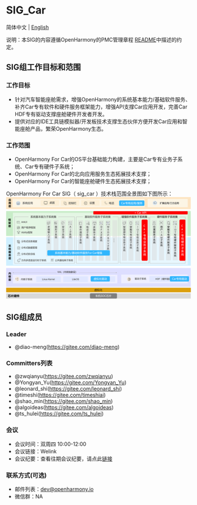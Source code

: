 # SIG_Car
简体中文 | [English](./sig_car.md)

说明：本SIG的内容遵循OpenHarmony的PMC管理章程 [README](../../zh/pmc.md)中描述的约定。

## SIG组工作目标和范围

### 工作目标
- 针对汽车智能座舱需求，增强OpenHarmony的系统基本能力/基础软件服务、补齐Car专有软件和硬件服务框架能力，增强API支撑Car应用开发，完善Car HDF专有驱动支撑座舱硬件开发者开发。
- 提供对应的IDE工具链模拟器/开发板技术支撑生态伙伴方便开发Car应用和智能座舱产品，繁荣OpenHarmony生态。

### 工作范围
- OpenHarmony For Car的OS平台基础能力构建，主要是Car专有业务子系统、Car专有硬件子系统；
- OpenHarmony For Car的北向应用服务生态拓展技术支撑；
- OpenHarmony For Car的智能座舱硬件生态拓展技术支撑；

OpenHarmony For Car SIG（ sig_car ）技术栈范围全景图如下图所示：
![](./figures/car_overview.png)

## SIG组成员

### Leader
- @diao-meng(https://gitee.com/diao-meng)

### Committers列表
- @zwqianyu(https://gitee.com/zwqianyu)
- @Yongyan_Yu(https://gitee.com/Yongyan_Yu)
- @leonard_shi(https://gitee.com/leonard_shi)
- @timeshi(https://gitee.com/timeshiai)
- @shao_min(https://gitee.com/shao_min)
- @algoideas(https://gitee.com/algoideas)
- @ts_hulei(https://gitee.com/ts_hulei)

### 会议
 - 会议时间：双周四 10:00-12:00
 - 会议链接：Welink
 - 会议纪要：查看往期会议纪要，请点此[链接](https://gitee.com/openharmony-sig/sig-content)

### 联系方式(可选)

- 邮件列表：dev@openharmony.io
- 微信群：NA

